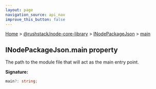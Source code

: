 ```yaml
---
layout: page
navigation_source: api_nav
improve_this_button: false
---
```



[Home](./index.md) &gt; [@rushstack/node-core-library](./node-core-library.md) &gt; [INodePackageJson](./node-core-library.inodepackagejson.md) &gt; [main](./node-core-library.inodepackagejson.main.md)

## INodePackageJson.main property

The path to the module file that will act as the main entry point.

<b>Signature:</b>

```typescript
main?: string;
```
